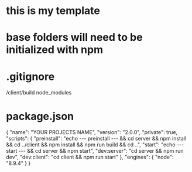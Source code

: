 # this is my template


# base folders will need to be initialized with npm

#  .gitignore 
/client/build
node_modules


# package.json
{
  "name": "YOUR PROJECTS NAME",
  "version": "2.0.0",
  "private": true,
  "scripts": {
    "preinstall": "echo --- preinstall --- && cd server && npm install && cd ../client && npm install && npm run build && cd ..",
    "start": "echo --- start --- && cd server && npm start",
    "dev:server": "cd server && npm run dev",
    "dev:client": "cd client && npm run start"
  },
  "engines": {
    "node": "8.9.4"
  }
}



